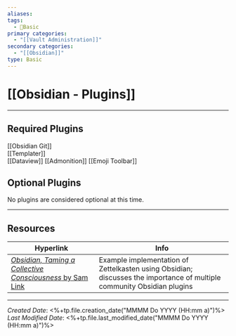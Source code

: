 ```yaml
---
aliases:
tags:
  - 📝Basic
primary categories:
  - "[[Vault Administration]]"
secondary categories:
  - "[[Obsidian]]"
type: Basic
---
```

# [[Obsidian - Plugins]]  

***

## Required Plugins

[[Obsidian Git]]  
[[Templater]]  
[[Dataview]]
[[Admonition]]
[[Emoji Toolbar]]

## Optional Plugins

No plugins are considered optional at this time.

___

## Resources

| Hyperlink                                                                                                                           | Info                                                                                                                   |
| ----------------------------------------------------------------------------------------------------------------------------------- | ---------------------------------------------------------------------------------------------------------------------- |
| [*Obsidian, Taming a Collective Consciousness* by Sam Link](https://trustedsec.com/blog/obsidian-taming-a-collective-consciousness) | Example implementation of Zettelkasten using Obsidian; discusses the importance of multiple community Obsidian plugins |

***

*Created Date*: <%+tp.file.creation_date("MMMM Do YYYY (HH:mm a)")%>  
*Last Modified Date*: <%+tp.file.last_modified_date("MMMM Do YYYY (HH:mm a)")%>
